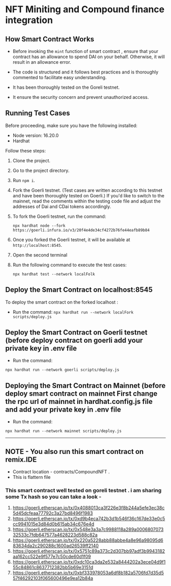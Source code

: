 # NFT Miniting and Compound finance integration

## How Smart Contract Works

* Before invoking the `mint` function of smart contract , ensure that your contract has an allowance to spend DAI on your behalf. Otherwise, it will result in an allowance error.

* The code is structured and it follows best practices and is thoroughly commented to facilitate easy understanding.
* It has been thoroughly tested on the Goreli testnet.
* It ensure the security concern and prevent unauthorized access.
  
## Running Test Cases

Before proceeding, make sure you have the following installed:

- Node version: 16.20.0
- Hardhat

Follow these steps:

1. Clone the project.
2. Go to the project directory.
3. Run `npm i`.
4. Fork the Goerli testnet. (Test cases are written according to this testnet and have been thoroughly tested on Goerli.) If you'd like to switch to the mainnet, read the comments within the testing code file and adjust the addresses of Dai and CDai tokens accordingly.
5. To fork the Goerli testnet, run the command:

    ``` npx hardhat node --fork https://goerli.infura.io/v3/20f4e4de34cf4272b76fe44eafb89b84 ```

6. Once you forked the Goerli testnet, it will be available at `http://localhost:8545`.
7. Open the second terminal 
8. Run the following command to execute the test cases:

    ``` npx hardhat test --network localFolk ```

## Deploy the Smart Contract on localhost:8545

To deploy the smart contract on the forked localhost :

* Run the command:
    ``` npx hardhat run --network localFork scripts/deploy.js ```

## Deploy the Smart Contract on Goerli testnet (before deploy contract on goerli add your private key in .env file

* Run the command:

``` npx hardhat run --network goerli scripts/deploy.js ```

## Deploying the Smart Contract on Mainnet (before deploy smart contract on mainnet First change the rpc url of mainnet in hardhat.config.js file and add your private key in .env file

* Run the command:

``` npx hardhat run --network mainnet scripts/deploy.js ```

---

## NOTE - You also run this smart contract on remix.IDE  

* Contract location - contracts/CompoundNFT .
* This is flattern file

### This smart contract well tested on goreli testnet . i am sharing some Tx hash so you can take a look - 

1. https://goerli.etherscan.io/tx/0x4088013ca3f226e3f8b244a5efe3ec38c5d45dcfeaa77792c3a27bd8496f1983
2. https://goerli.etherscan.io/tx/0xd9b4eca742b3d1b546f36c167de33e0c5cc9941015e3d84d0b615ab34c676e4d
3. https://goerli.etherscan.io/tx/0x548e3a3a7c9988118a289a000680707332533c7fdb647577a4628223d588c82a
4. https://goerli.etherscan.io/tx/0x220a5228abb88abbe4a8e96a98095d683634da2c290288c1600ad26539ff2140
5. https://goerli.etherscan.io/tx/0x5751c89a373c2d307bb97adf3b9943182aa162cc522e9f577e7c50cde60d1f09
6. https://goerli.etherscan.io/tx/0xdc10ca3da2e532a8444202a3ece04d9f155c84861c8637712382bb5b69e3151d
7. https://goerli.etherscan.io/tx/0xbf333978053a6df8b182a5706fd7d35d557f46292103f065600496e9ea12b84a
